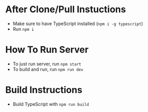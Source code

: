 # After Clone/Pull Instuctions
- Make sure to have TypeScript installed (`npm i -g typescript`)
- Run `npm i`

# How To Run Server
- To just run server, run `npm start`
- To build and run, run `npm run dev`

# Build Instructions
- Build TypeScript with `npm run build`

